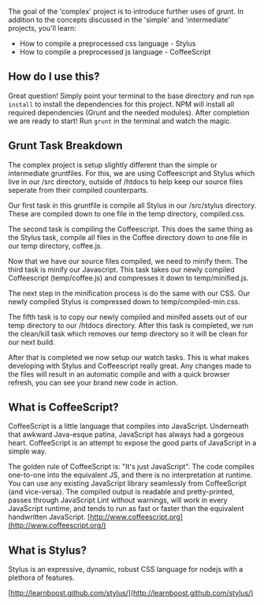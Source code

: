 The goal of the 'complex' project is to introduce further uses of grunt. In addition to the concepts discussed in the 'simple' and 'intermediate' projects, you'll learn:

* How to compile a preprocessed css language - Stylus
* How to compile a preprocessed js language - CoffeeScript

## How do I use this?
Great question! Simply point your terminal to the base directory and run `npm install` to install the
dependencies for this project. NPM will install all required dependencies (Grunt and the needed modules).
After completion we are ready to start! Run `grunt` in the terminal and watch the magic.

## Grunt Task Breakdown
The complex project is setup slightly different than the simple or intermediate gruntfiles. For this, we
are using Coffeescript and Stylus which live in our /src directory, outside of /htdocs to help keep our
source files seperate from their compiled counterparts.

Our first task in this gruntfile is compile all Stylus in our /src/stylus directory. These are compiled down
to one file in the temp directory, compiled.css.

The second task is compiling the Coffeescript. This does the same thing as the Stylus task, compile all files
in the Coffee directory down to one file in our temp directory, coffee.js.

Now that we have our source files compiled, we need to minify them. The third task is minify our Javascript.
This task takes our newly compiled Coffeescript (temp/coffee.js) and compresses it down to temp/minified.js.

The next step in the minification process is do the same with our CSS. Our newly compiled Stylus is compressed
down to temp/compiled-min.css.

The fifth task is to copy our newly compiled and minifed assets out of our temp directory to our /htdocs
directory. After this task is completed, we run the clean/kill task which removes our temp directory so
it will be clean for our next build.

After that is completed we now setup our watch tasks. This is what makes developing with Stylus and 
Coffeescript really great. Any changes made to the files will result in an automatic compile and with a quick 
browser refresh, you can see your brand new code in action.

## What is CoffeeScript?
CoffeeScript is a little language that compiles into JavaScript. Underneath that awkward Java-esque patina, JavaScript has always had a gorgeous heart. CoffeeScript is an attempt to expose the good parts of JavaScript in a simple way.

The golden rule of CoffeeScript is: "It's just JavaScript". The code compiles one-to-one into the equivalent JS, and there is no interpretation at runtime. You can use any existing JavaScript library seamlessly from CoffeeScript (and vice-versa). The compiled output is readable and pretty-printed, passes through JavaScript Lint without warnings, will work in every JavaScript runtime, and tends to run as fast or faster than the equivalent handwritten JavaScript.
[http://www.coffeescript.org](http://www.coffeescript.org/)

## What is Stylus?
Stylus is an expressive, dynamic, robust CSS language for nodejs with a plethora of features.

[http://learnboost.github.com/stylus/](http://learnboost.github.com/stylus/)
